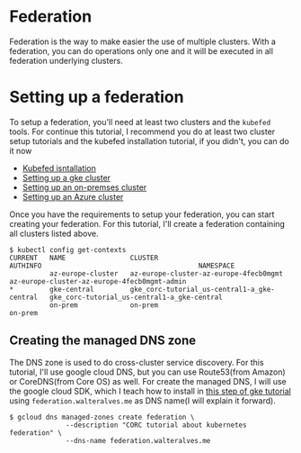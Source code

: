 # Federation
Federation is the way to make easier the use of multiple clusters. With a federation, you can do operations only one and it will be executed in all federation underlying clusters.

# Setting up a federation

To setup a federation, you'll need at least two clusters and the `kubefed` tools. For continue this tutorial, I recommend you do at least two cluster setup tutorials and the kubefed installation tutorial, if you didn't, you can do it now
- [Kubefed isntallation](https://github.com/walteraa/kubernetes_tutorials/#kubernetes-federation-administratorkubefed)
- [Setting up a gke cluster](../k8s-gke)
- [Setting up an on-premses cluster](../k8s-on-prem)
- [Setting up an Azure cluster](../k8s-azure)

Once you have the requirements to setup your federation, you can start creating your federation. For this tutorial, I'll create a federation containing all clusters listed above.

```
$ kubectl config get-contexts
CURRENT   NAME                CLUSTER                                       AUTHINFO                                       NAMESPACE
          az-europe-cluster   az-europe-cluster-az-europe-4fecb0mgmt        az-europe-cluster-az-europe-4fecb0mgmt-admin
*         gke-central         gke_corc-tutorial_us-central1-a_gke-central   gke_corc-tutorial_us-central1-a_gke-central
          on-prem             on-prem                                       on-prem
```

## Creating the managed DNS zone

The DNS zone is used to do cross-cluster service discovery. For this tutorial, I'll use google cloud DNS, but you can use Route53(from Amazon) or CoreDNS(from Core OS) as well. For create the managed DNS, I will use the google cloud SDK, which I teach how to install in [this step of gke tutorial](../k8s-gke#setting-up-google-cloud-sdk) using `federation.walteralves.me` as  DNS name(I will explain it forward).


```
$ gcloud dns managed-zones create federation \
              --description "CORC tutorial about kubernetes federation" \
              --dns-name federation.walteralves.me
```

